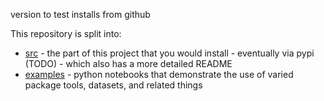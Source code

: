
version to test installs from github



This repository is split into:
- [src](src/wetsuite/) - the part of this project that you would install - eventually via pypi (TODO) - which also has a more detailed README
- [examples](examples/) - python notebooks that demonstrate the use of varied package tools,  datasets,  and related things



